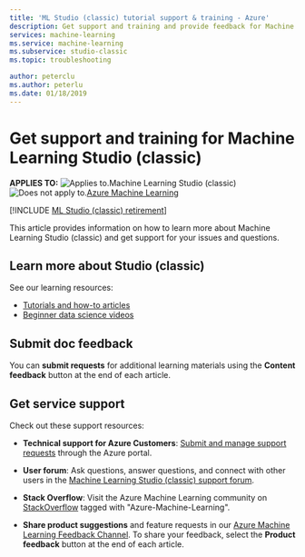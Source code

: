 ```yaml
---
title: 'ML Studio (classic) tutorial support & training - Azure'
description: Get support and training and provide feedback for Machine Learning Studio (classic).
services: machine-learning
ms.service: machine-learning
ms.subservice: studio-classic
ms.topic: troubleshooting

author: peterclu
ms.author: peterlu
ms.date: 01/18/2019 
---
```

# Get support and training for Machine Learning Studio (classic)

**APPLIES TO:**  ![Applies to.](../../../includes/media/aml-applies-to-skus/yes.png)Machine Learning Studio (classic)   ![Does not apply to.](../../../includes/media/aml-applies-to-skus/no.png)[Azure Machine Learning](../overview-what-is-machine-learning-studio.md#ml-studio-classic-vs-azure-machine-learning-studio)

[!INCLUDE [ML Studio (classic) retirement](../../../includes/machine-learning-studio-classic-deprecation.md)]

This article provides information on how to learn more about Machine Learning Studio (classic) and get support for your issues and questions.

## Learn more about Studio (classic)

See our learning resources:
+ [Tutorials and how-to articles](./index.yml) 
+ [Beginner data science videos](./data-science-for-beginners-ask-a-question-you-can-answer-with-data.md) 

## Submit doc feedback

You can **submit requests** for additional learning materials using the **Content feedback** button at the end of each article.

## Get service support

Check out these support resources:

+ **Technical support for Azure Customers**: [Submit and manage support requests](../../azure-portal/supportability/how-to-create-azure-support-request.md) through the Azure portal.

+ **User forum**: Ask questions, answer questions, and connect with other users in the [Machine Learning Studio (classic) support forum](/answers/topics/azure-machine-learning.html).

+ **Stack Overflow**: Visit the Azure Machine Learning community on [StackOverflow](https://stackoverflow.com/questions/tagged/azure-machine-learning) tagged with "Azure-Machine-Learning".

+ **Share product suggestions** and feature requests in our [Azure Machine Learning Feedback Channel](https://feedback.azure.com/d365community/forum/b9a0c624-ad25-ec11-b6e6-000d3a4f09d0). To share your feedback, select the **Product feedback** button at the end of each article.
